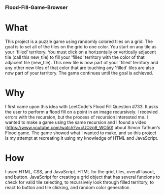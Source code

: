 ### Flood-Fill-Game-Browser
# What
This project is a puzzle game using randomly colored tiles on a grid. The goal is to set all of the tiles on the grid to one color. You start on any tile as your 'filled' territory. You must click on a horizontally or vertically adjacent tile (call this new_tile) to fill your 'filled' territory with the color of that adjacent tile (new_tile). This new tile is now part of your 'filled' territory and any other new tiles of that color that are touching any 'filled' tiles are also now part of your territory. The game continues until the goal is achieved.

# Why
I first came upon this idea with LeetCode's Flood Fill Question #733. It asks the user to perform a flood fill on a point in an image recursively. I recevied errors with the recursion, but the process of recursion interested me.
I wanted to make a game using the same recursion and I found a video (https://www.youtube.com/watch?v=cUOzp9_WO50) about Simon Tathum's Flood game. The game showed what I wanted to make, and so this project is my attempt at recreating it using my knowledge of HTML and JavaScript.

# How
I used HTML, CSS, and JavaScript. HTML for the grid, tiles, overall layout, and button. JavaScript for creating a grid object that has several funcions to check for valid tile selecting, to recursively look through filled territory, to react to button and tile clicking, and random color generation.
